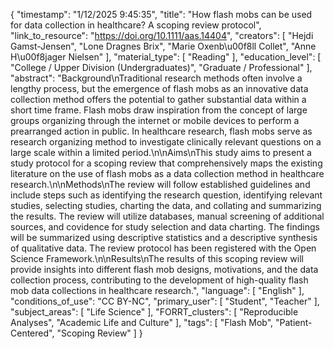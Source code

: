 {
    "timestamp": "1/12/2025 9:45:35",
    "title": "How flash mobs can be used for data collection in healthcare? A scoping review protocol",
    "link_to_resource": "https://doi.org/10.1111/aas.14404",
    "creators": [
        "Hejdi Gamst-Jensen",
        "Lone Dragnes Brix",
        "Marie Oxenb\u00f8ll Collet",
        "Anne H\u00f8jager Nielsen"
    ],
    "material_type": [
        "Reading"
    ],
    "education_level": [
        "College / Upper Division (Undergraduates)",
        "Graduate / Professional"
    ],
    "abstract": "Background\nTraditional research methods often involve a lengthy process, but the emergence of flash mobs as an innovative data collection method offers the potential to gather substantial data within a short time frame. Flash mobs draw inspiration from the concept of large groups organizing through the internet or mobile devices to perform a prearranged action in public. In healthcare research, flash mobs serve as research organizing method to investigate clinically relevant questions on a large scale within a limited period.\n\nAims\nThis study aims to present a study protocol for a scoping review that comprehensively maps the existing literature on the use of flash mobs as a data collection method in healthcare research.\n\nMethods\nThe review will follow established guidelines and include steps such as identifying the research question, identifying relevant studies, selecting studies, charting the data, and collating and summarizing the results. The review will utilize databases, manual screening of additional sources, and covidence for study selection and data charting. The findings will be summarized using descriptive statistics and a descriptive synthesis of qualitative data. The review protocol has been registered with the Open Science Framework.\n\nResults\nThe results of this scoping review will provide insights into different flash mob designs, motivations, and the data collection process, contributing to the development of high-quality flash mob data collections in healthcare research.",
    "language": [
        "English"
    ],
    "conditions_of_use": "CC BY-NC",
    "primary_user": [
        "Student",
        "Teacher"
    ],
    "subject_areas": [
        "Life Science"
    ],
    "FORRT_clusters": [
        "Reproducible Analyses",
        "Academic Life and Culture"
    ],
    "tags": [
        "Flash Mob",
        "Patient-Centered",
        "Scoping Review"
    ]
}